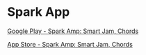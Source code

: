 # Spark App

[Google Play - Spark Amp: Smart Jam, Chords](https://play.google.com/store/apps/details?id=com.positivegrid.spark&hl=en&gl=US)


[App Store - Spark Amp: Smart Jam, Chords](https://apps.apple.com/us/app/spark-amp-smart-jam-chords/id1457653921)

